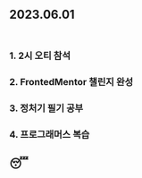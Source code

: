 ## 2023.06.01<br/><br/>

### 1. 2시 오티 참석
### 2. FrontedMentor 챌린지 완성
### 3. 정처기 필기 공부
### 4. 프로그래머스 복습

## 😴
